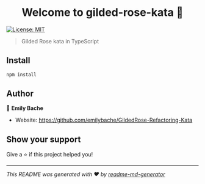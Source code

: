 <h1 align="center">Welcome to gilded-rose-kata 👋</h1>
<p>
  <a href="#" target="_blank">
    <img alt="License: MIT" src="https://img.shields.io/badge/License-MIT-yellow.svg" />
  </a>
</p>

> Gilded Rose kata in TypeScript

## Install

```sh
npm install
```

## Author

👤 **Emily Bache**

* Website: https://github.com/emilybache/GildedRose-Refactoring-Kata

## Show your support

Give a ⭐️ if this project helped you!

***
_This README was generated with ❤️ by [readme-md-generator](https://github.com/kefranabg/readme-md-generator)_
